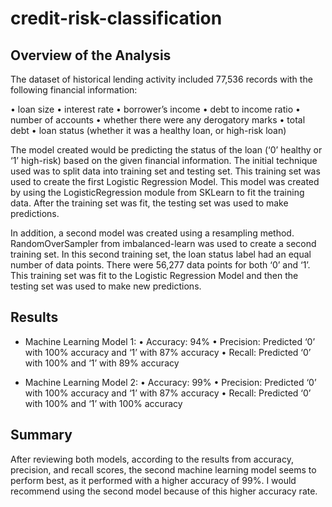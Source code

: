 # credit-risk-classification
## Overview of the Analysis

The dataset of historical lending activity included 77,536 records with the following financial information: 

•    loan size 
•    interest rate
•    borrower’s income
•    debt to income ratio
•    number of accounts 
•    whether there were any derogatory marks 
•    total debt 
•    loan status (whether it was a healthy loan, or high-risk loan)

The model created would be predicting the status of the loan (‘0’ healthy or ‘1’ high-risk) based on the given financial information. The initial technique used was to split data into training set and testing set. This training set was used to create the first Logistic Regression Model. This model was created by using the LogisticRegression module from SKLearn to fit the training data. After the training set was fit, the testing set was used to make predictions.

In addition, a second model was created using a resampling method. RandomOverSampler from imbalanced-learn was used to create a second training set. In this second training set, the loan status label had an equal number of data points. There were 56,277 data points for both ‘0’ and ‘1’. This training set was fit to the Logistic Regression Model and then the testing set was used to make new predictions.
 


## Results

* Machine Learning Model 1:
•    Accuracy: 94%
•    Precision: Predicted ‘0’ with 100% accuracy and ‘1’ with 87% accuracy
•    Recall: Predicted ‘0’ with 100% and ‘1’ with 89% accuracy

* Machine Learning Model 2:
•    Accuracy: 99%
•    Precision: Predicted ‘0’ with 100% accuracy and ‘1’ with 87% accuracy
•    Recall: Predicted ‘0’ with 100% and ‘1’ with 100% accuracy

## Summary

After reviewing both models, according to the results from accuracy, precision, and recall scores, the second machine learning model seems to perform best, as it performed with a higher accuracy of 99%. I would recommend using the second model because of this higher accuracy rate. 
